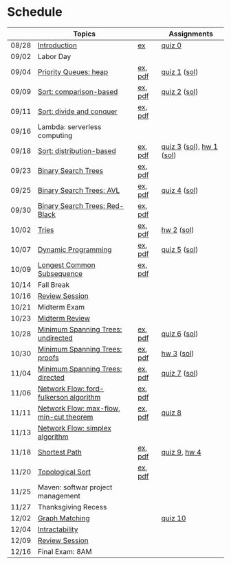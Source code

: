 # Schedule

|| Topics | | Assignments |
|:---:|---|---|---|
|08/28| [Introduction](http://mathcs.emory.edu/~choi/courses/cs323/slides/introduction.pdf) | [ex](Getting-Started) | [quiz 0](Getting-Started#quiz0) |
|09/02| Labor Day | | |
|09/04| [Priority Queues: heap](https://www.slideshare.net/jchoi7s/cs323-priority-queues#42) | [ex](Priority-Queues), [pdf](http://mathcs.emory.edu/~choi/courses/cs323/slides/priority_queues.pdf) | [quiz 1](Priority-Queues#quiz) ([sol](http://mathcs.emory.edu/~choi/courses/cs323/assignments/quiz1_sol.pdf)) |
|09/09| [Sort: comparison-based](https://www.slideshare.net/jchoi7s/cs323-sort-comparisonbased) | [ex](Comparison-based-Sort), [pdf](http://mathcs.emory.edu/~choi/courses/cs323/slides/comparison_based_sort.pdf) | [quiz 2](Comparison-based-Sort#quiz) ([sol](http://mathcs.emory.edu/~choi/courses/cs323/assignments/quiz2_sol.pdf)) |
|09/11| [Sort: divide and conquer](https://www.slideshare.net/jchoi7s/cs323-sort-divide-and-conquer) | [ex](Divide-and-Conquer-Sort), [pdf](http://mathcs.emory.edu/~choi/courses/cs323/slides/divide_and_conquer_sort.pdf) | |
|09/16| Lambda: serverless computing | | || | 
|09/18| [Sort: distribution-based](https://www.slideshare.net/jchoi7s/cs323-sort-distributionbased) | [ex](Distribution-based-Sort), [pdf](https://www.slideshare.net/jchoi7s/cs323-sort-distributionbased) | [quiz 3](Distribution-based-Sort#quiz) ([sol](http://mathcs.emory.edu/~choi/courses/cs323/assignments/quiz3_sol.pdf)), [hw 1](Homework-1) ([sol](http://mathcs.emory.edu/~choi/courses/cs323/assignments/hw1_sol.pdf)) |
|09/23| [Binary Search Trees](https://www.slideshare.net/jchoi7s/cs323-binary-search-trees) | [ex](Binary-Search-Trees), [pdf](http://mathcs.emory.edu/~choi/courses/cs323/slides/binary_search_trees.pdf) |  |
|09/25| [Binary Search Trees: AVL](https://www.slideshare.net/jchoi7s/cs323-balanced-binary-search-trees) | [ex](Balanced-Binary-Search-Trees), [pdf](http://mathcs.emory.edu/~choi/courses/cs323/slides/balanced_binary_search_trees.pdf) | [quiz 4](Balanced-Binary-Search-Trees#quiz) ([sol](http://mathcs.emory.edu/~choi/courses/cs323/assignments/quiz4_sol.pdf)) | 
|09/30| [Binary Search Trees: Red-Black](https://www.slideshare.net/jchoi7s/cs323-balanced-binary-search-trees) | [ex](Balanced-Binary-Search-Trees), [pdf](http://mathcs.emory.edu/~choi/courses/cs323/slides/balanced_binary_search_trees.pdf) |  |
|10/02| [Tries](https://www.slideshare.net/jchoi7s/cs323-trie) | [ex](Trie), [pdf](http://mathcs.emory.edu/~choi/courses/cs323/slides/trie.pdf) | [hw 2](https://github.com/emory-courses/cs323/wiki/Homework-2) ([sol](http://mathcs.emory.edu/~choi/courses/cs323/assignments/hw2_sol.pdf)) | 
|10/07| [Dynamic Programming](https://www.slideshare.net/jchoi7s/cs323-dynamic-programming) | [ex](Dynamic-Programming), [pdf](http://mathcs.emory.edu/~choi/courses/cs323/slides/dynamic_programming.pdf) | [quiz 5](Dynamic-Programming#quiz) ([sol](http://mathcs.emory.edu/~choi/courses/cs323/assignments/quiz5_sol.pdf)) |
|10/09| [Longest Common Subsequence](https://www.slideshare.net/jchoi7s/cs323-longest-common-subsequences) | [ex](Longest-Common-Subsequence), [pdf](http://mathcs.emory.edu/~choi/courses/cs323/slides/longest_common_subsequences.pdf) | |
|10/14| Fall Break | | |
|10/16| [Review Session](#previous-exams) | | |
|10/21| Midterm Exam | | |
|10/23| [Midterm Review](http://mathcs.emory.edu/~choi/courses/cs323/assignments/midterm) | | |
|10/28| [Minimum Spanning Trees: undirected](https://www.slideshare.net/jchoi7s/cs323-minimum-spanning-trees-undirected) | [ex](Minimum-Spanning-Trees), [pdf](http://mathcs.emory.edu/~choi/courses/cs323/slides/minimum_spanning_trees_undirected.pdf) | [quiz 6](Minimum-Spanning-Trees#quiz) ([sol](http://mathcs.emory.edu/~choi/courses/cs323/assignments/quiz6_sol.pdf))  |
|10/30| [Minimum Spanning Trees: proofs](http://mathcs.emory.edu/~choi/courses/cs323/slides/minimum_spanning_trees_undirected_ext.pdf) | [ex](Minimum-Spanning-Trees), [pdf](http://mathcs.emory.edu/~choi/courses/cs323/slides/minimum_spanning_trees_undirected.pdf) | [hw 3](Homework-3) ([sol](http://mathcs.emory.edu/~choi/courses/cs323/assignments/hw3_sol.pdf)) |
|11/04| [Minimum Spanning Trees: directed](http://mathcs.emory.edu/~choi/courses/cs323/slides/minimum_spanning_trees_directed_ext.pdf) | [ex](Minimum-Spanning-Trees-Directed), [pdf](http://mathcs.emory.edu/~choi/courses/cs323/slides/minimum_spanning_trees_directed.pdf) | [quiz 7](Minimum-Spanning-Trees-Directed#quiz) ([sol](http://mathcs.emory.edu/~choi/courses/cs323/assignments/quiz6_sol.pdf)) |
|11/06| [Network Flow: ford-fulkerson algorithm](http://mathcs.emory.edu/~choi/courses/cs323/slides/network_flow.pdf) | [ex](Network-Flow), [pdf](http://mathcs.emory.edu/~choi/courses/cs323/slides/network_flow_ext.pdf)  |  |
|11/11| [Network Flow: max-flow, min-cut theorem](http://mathcs.emory.edu/~choi/courses/cs323/slides/network_flow.pdf) | [ex](Network-Flow), [pdf](http://mathcs.emory.edu/~choi/courses/cs323/slides/network_flow_ext.pdf) | [quiz 8](Network-Flow#quiz) |
|11/13| [Network Flow: simplex algorithm](http://mathcs.emory.edu/~choi/courses/cs323/slides/simplex_algorithm.pdf) | | |
|11/18| [Shortest Path](http://mathcs.emory.edu/~choi/courses/cs323/slides/shortest_path.pdf) | [ex](Shortest-Path), [pdf](http://mathcs.emory.edu/~choi/courses/cs323/slides/shortest_path_ext.pdf) | [quiz 9](Shortest-Path#quiz), [hw 4](Homework-4) |
|11/20| [Topological Sort](http://mathcs.emory.edu/~choi/courses/cs323/slides/topological_sort.pdf) | [ex](Topological-Sort), [pdf](http://mathcs.emory.edu/~choi/courses/cs323/slides/topological_sort_ext.pdf) |  |
|11/25| Maven: softwar project management | | |
|11/27| Thanksgiving Recess | | |
|12/02| [Graph Matching](http://mathcs.emory.edu/~choi/courses/cs323/slides/graph_matching.pdf) | | [quiz 10](Graph-Matching#quiz) | |
|12/04| [Intractability](http://mathcs.emory.edu/~choi/courses/cs323/slides/intractability.pdf) | | |
|12/09| [Review Session](#previous-exams) | ||
|12/16| Final Exam: 8AM | ||
